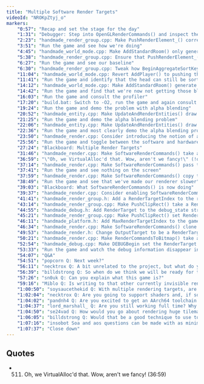 ```yaml
---
title: "Multiple Software Render Targets"
videoId: "NROKpZtyj_o"
markers:
    "0:57": "Recap and set the stage for the day"
    "1:31": "Debugger: Step into OpenGLRenderCommands() and inspect the Header"
    "2:23": "handmade_render_group.cpp: Make PushRenderElement_() correctly compute the Entry->Offset"
    "3:51": "Run the game and see how we're doing"
    "4:45": "handmade_world_mode.cpp: Make AddStandardRoom() only generate one room, run the game and again assess our situation"
    "5:38": "handmade_render_group.cpp: Ensure that PushRenderElement_() is correctly setting the Offset"
    "6:27": "Run the game and see our baseline"
    "6:30": "handmade_render_group.cpp: Tweak how BeginAggregateSortKey() and EndAggregateSortKey() work"
    "11:04": "handmade_world_mode.cpp: Revert AddPlayer() to pushing the player sprites in logical order"
    "11:41": "Run the game and identify that the head can still be sorted incorrectly when we have a cycle"
    "14:12": "handmade_world_mode.cpp: Make AddStandardRoom() generate multiple rooms"
    "14:42": "Run the game and find that we're now not getting those blinking tree bugs"
    "16:03": "Run the game and consult the profiler"
    "17:20": "build.bat: Switch to -O2, run the game and again consult the profiler"
    "19:24": "Run the game and demo the problem with alpha blending"
    "20:52": "handmade_entity.cpp: Make UpdateAndRenderEntities() draw the traversables in red"
    "21:25": "Run the game and demo the alpha blending problem"
    "22:06": "handmade_entity.cpp: Make UpdateAndRenderEntities() draw the traversables half as wide as normal"
    "22:36": "Run the game and most clearly demo the alpha blending problem"
    "23:50": "handmade_render.cpp: Consider introducing the notion of a coherent block for SortEntries() to use"
    "25:56": "Run the game and toggle between the software and hardware renderers"
    "27:24": "Blackboard: Multiple Render Targets"
    "31:46": "handmade_render.cpp: Make SoftwareRenderCommands() take a TempArena, take a renamed FinalOutputTarget and reserve a second OutputTarget"
    "36:59": "\"Oh, we VirtualAlloc'd that. Wow, aren't we fancy!\" (!quote 511)"
    "37:14": "handmade_render.cpp: Make SoftwareRenderCommands() pass to PushSize() a call to AlignNoClear(16) in order to align it to 16-byte boundaries"
    "37:41": "Run the game and see nothing on the screen"
    "37:59": "handmade_render.cpp: Make SoftwareRenderCommands() copy the pixels from the OutputTarget in the FinalOutputTarget"
    "38:49": "Run the game and see that we've made our renderer slower"
    "39:03": "Blackboard: What SoftwareRenderCommands() is now doing"
    "39:37": "handmade_render.cpp: Consider enabling SoftwareRenderCommands() to render to multiple render targets"
    "41:41": "handmade_render_group.h: Add a RenderTargetIndex to the render_entry_cliprect struct"
    "43:14": "handmade_render_group.cpp: Make PushClipRect() take a RenderTargetIndex in order that it can specify the RenderTarget to which it wants to render"
    "44:55": "handmade_debug.h: Add RenderTarget to the debug_state struct"
    "45:21": "handmade_render_group.cpp: Make PushClipRect() set RenderTargetIndex"
    "46:11": "handmade_platform.h: Add MaxRenderTargetIndex to the game_render_commands struct"
    "46:34": "handmade_render.cpp: Make SoftwareRenderCommands() clone the render buffers based on that RenderTargetCount"
    "49:53": "handmade_render.h: Change OutputTarget to be a RenderTargets array in the tile_render_work struct"
    "50:21": "handmade_render.cpp: Make RenderCommandsToBitmap() take a RenderTargets array"
    "52:54": "handmade_debug.cpp: Make DEBUGBegin set the RenderTarget to 1"
    "53:33": "Run the game and watch the debug information disappear into that other RenderTarget"
    "54:07": "Q&A"
    "54:51": "popcorn Q: Next week?"
    "56:11": "necktrox Q: A bit unrelated to the project, but what do you think about the Rust language?"
    "56:39": "billdstrong Q: So when do we think we will be ready for the new graphics assets? I'm excited"
    "57:26": "sn0uk Q: Can you explain what this game is?"
    "59:16": "Miblo Q: Is writing to that other currently invisible render target much / any less computationally expensive than also sending it to the display?"
    "1:00:50": "soysaucethekid Q: With multiple rendering targets, are there other effects you can do other than the alpha blending?"
    "1:02:04": "necktrox Q: Are you going to support shaders and, if so, will you try to support multiple render targets in the shaders?"
    "1:04:02": "pandnh4 Q: Are you excited to get an AArch64 toolchain up and running to get this thing to run on a Raspberry Pi 3?"
    "1:04:37": "lord_marshall_ Q: Are you still working full time? Why only stream one hour a night?"
    "1:04:50": "se24vad Q: How would you go about rendering huge tilemaps? Some batching techniques, or any tips?"
    "1:06:05": "billdstrong Q: Would that be a good technique to use to create an overhead map?"
    "1:07:16": "insobot Soa and aos questions can be made with as minimal interference in timing the host operating"
    "1:07:37": "Close down"
---
```


## Quotes

* 511. Oh, we VirtualAlloc'd that. Wow, aren't we fancy! (36:59)
